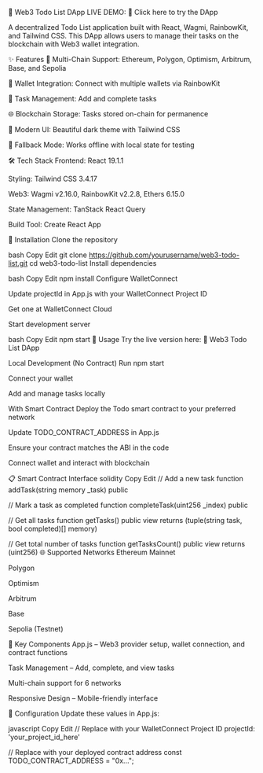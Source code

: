 🚀 Web3 Todo List DApp
LIVE DEMO: 🔗 Click here to try the DApp

A decentralized Todo List application built with React, Wagmi, RainbowKit, and Tailwind CSS. This DApp allows users to manage their tasks on the blockchain with Web3 wallet integration.






✨ Features
🔗 Multi-Chain Support: Ethereum, Polygon, Optimism, Arbitrum, Base, and Sepolia

💼 Wallet Integration: Connect with multiple wallets via RainbowKit

📝 Task Management: Add and complete tasks

🌐 Blockchain Storage: Tasks stored on-chain for permanence

🎨 Modern UI: Beautiful dark theme with Tailwind CSS

🔄 Fallback Mode: Works offline with local state for testing

🛠 Tech Stack
Frontend: React 19.1.1

Styling: Tailwind CSS 3.4.17

Web3: Wagmi v2.16.0, RainbowKit v2.2.8, Ethers 6.15.0

State Management: TanStack React Query

Build Tool: Create React App

🔧 Installation
Clone the repository

bash
Copy
Edit
git clone https://github.com/yourusername/web3-todo-list.git
cd web3-todo-list
Install dependencies

bash
Copy
Edit
npm install
Configure WalletConnect

Update projectId in App.js with your WalletConnect Project ID

Get one at WalletConnect Cloud

Start development server

bash
Copy
Edit
npm start
🚀 Usage
Try the live version here: 🔗 Web3 Todo List DApp

Local Development (No Contract)
Run npm start

Connect your wallet

Add and manage tasks locally

With Smart Contract
Deploy the Todo smart contract to your preferred network

Update TODO_CONTRACT_ADDRESS in App.js

Ensure your contract matches the ABI in the code

Connect wallet and interact with blockchain

📋 Smart Contract Interface
solidity
Copy
Edit
// Add a new task
function addTask(string memory _task) public

// Mark a task as completed
function completeTask(uint256 _index) public

// Get all tasks
function getTasks() public view returns (tuple(string task, bool completed)[] memory)

// Get total number of tasks
function getTasksCount() public view returns (uint256)
🌐 Supported Networks
Ethereum Mainnet

Polygon

Optimism

Arbitrum

Base

Sepolia (Testnet)

📱 Key Components
App.js – Web3 provider setup, wallet connection, and contract functions

Task Management – Add, complete, and view tasks

Multi-chain support for 6 networks

Responsive Design – Mobile-friendly interface

🔑 Configuration
Update these values in App.js:

javascript
Copy
Edit
// Replace with your WalletConnect Project ID
projectId: 'your_project_id_here'

// Replace with your deployed contract address
const TODO_CONTRACT_ADDRESS = "0x...";

